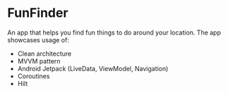 # FunFinder
An app that helps you find fun things to do around your location.
The app showcases usage of:
- Clean architecture
- MVVM pattern
- Android Jetpack (LiveData, ViewModel, Navigation)
- Coroutines
- Hilt
